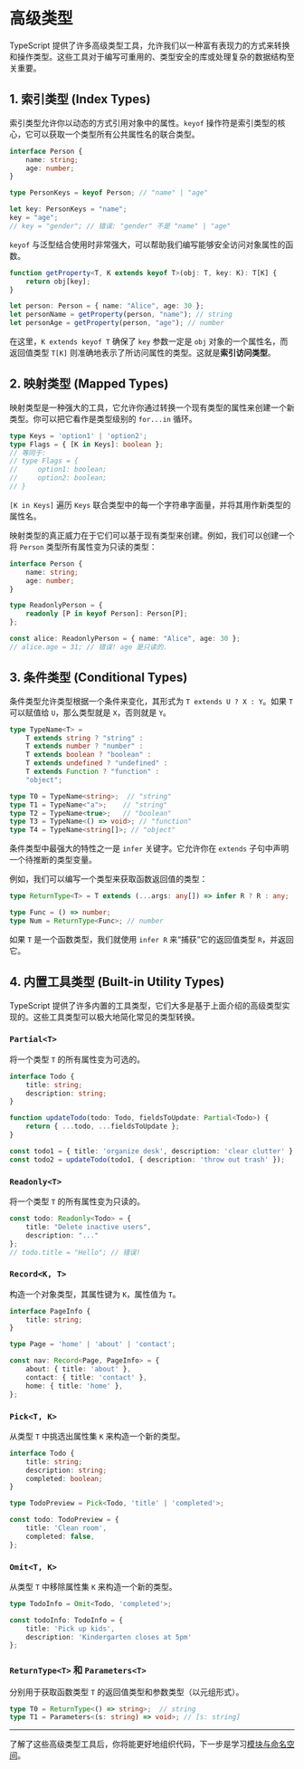 # 高级类型

TypeScript 提供了许多高级类型工具，允许我们以一种富有表现力的方式来转换和操作类型。这些工具对于编写可重用的、类型安全的库或处理复杂的数据结构至关重要。

## 1. 索引类型 (Index Types)

索引类型允许你以动态的方式引用对象中的属性。`keyof` 操作符是索引类型的核心，它可以获取一个类型所有公共属性名的联合类型。

```typescript
interface Person {
    name: string;
    age: number;
}

type PersonKeys = keyof Person; // "name" | "age"

let key: PersonKeys = "name";
key = "age";
// key = "gender"; // 错误: "gender" 不是 "name" | "age"
```
`keyof` 与泛型结合使用时非常强大，可以帮助我们编写能够安全访问对象属性的函数。

```typescript
function getProperty<T, K extends keyof T>(obj: T, key: K): T[K] {
    return obj[key];
}

let person: Person = { name: "Alice", age: 30 };
let personName = getProperty(person, "name"); // string
let personAge = getProperty(person, "age"); // number
```
在这里，`K extends keyof T` 确保了 `key` 参数一定是 `obj` 对象的一个属性名，而返回值类型 `T[K]` 则准确地表示了所访问属性的类型。这就是**索引访问类型**。

## 2. 映射类型 (Mapped Types)

映射类型是一种强大的工具，它允许你通过转换一个现有类型的属性来创建一个新类型。你可以把它看作是类型级别的 `for...in` 循环。

```typescript
type Keys = 'option1' | 'option2';
type Flags = { [K in Keys]: boolean };
// 等同于:
// type Flags = {
//     option1: boolean;
//     option2: boolean;
// }
```
`[K in Keys]` 遍历 `Keys` 联合类型中的每一个字符串字面量，并将其用作新类型的属性名。

映射类型的真正威力在于它们可以基于现有类型来创建。例如，我们可以创建一个将 `Person` 类型所有属性变为只读的类型：

```typescript
interface Person {
    name: string;
    age: number;
}

type ReadonlyPerson = {
    readonly [P in keyof Person]: Person[P];
};

const alice: ReadonlyPerson = { name: "Alice", age: 30 };
// alice.age = 31; // 错误! age 是只读的.
```

## 3. 条件类型 (Conditional Types)

条件类型允许类型根据一个条件来变化，其形式为 `T extends U ? X : Y`。如果 `T` 可以赋值给 `U`，那么类型就是 `X`，否则就是 `Y`。

```typescript
type TypeName<T> =
    T extends string ? "string" :
    T extends number ? "number" :
    T extends boolean ? "boolean" :
    T extends undefined ? "undefined" :
    T extends Function ? "function" :
    "object";

type T0 = TypeName<string>;  // "string"
type T1 = TypeName<"a">;    // "string"
type T2 = TypeName<true>;   // "boolean"
type T3 = TypeName<() => void>; // "function"
type T4 = TypeName<string[]>; // "object"
```

条件类型中最强大的特性之一是 `infer` 关键字。它允许你在 `extends` 子句中声明一个待推断的类型变量。

例如，我们可以编写一个类型来获取函数返回值的类型：
```typescript
type ReturnType<T> = T extends (...args: any[]) => infer R ? R : any;

type Func = () => number;
type Num = ReturnType<Func>; // number
```
如果 `T` 是一个函数类型，我们就使用 `infer R` 来“捕获”它的返回值类型 `R`，并返回它。

## 4. 内置工具类型 (Built-in Utility Types)

TypeScript 提供了许多内置的工具类型，它们大多是基于上面介绍的高级类型实现的。这些工具类型可以极大地简化常见的类型转换。

### `Partial<T>`
将一个类型 `T` 的所有属性变为可选的。
```typescript
interface Todo {
    title: string;
    description: string;
}

function updateTodo(todo: Todo, fieldsToUpdate: Partial<Todo>) {
    return { ...todo, ...fieldsToUpdate };
}

const todo1 = { title: 'organize desk', description: 'clear clutter' };
const todo2 = updateTodo(todo1, { description: 'throw out trash' });
```

### `Readonly<T>`
将一个类型 `T` 的所有属性变为只读的。
```typescript
const todo: Readonly<Todo> = {
    title: "Delete inactive users",
    description: "..."
};
// todo.title = "Hello"; // 错误!
```

### `Record<K, T>`
构造一个对象类型，其属性键为 `K`，属性值为 `T`。
```typescript
interface PageInfo {
    title: string;
}

type Page = 'home' | 'about' | 'contact';

const nav: Record<Page, PageInfo> = {
    about: { title: 'about' },
    contact: { title: 'contact' },
    home: { title: 'home' },
};
```

### `Pick<T, K>`
从类型 `T` 中挑选出属性集 `K` 来构造一个新的类型。
```typescript
interface Todo {
    title: string;
    description: string;
    completed: boolean;
}

type TodoPreview = Pick<Todo, 'title' | 'completed'>;

const todo: TodoPreview = {
    title: 'Clean room',
    completed: false,
};
```

### `Omit<T, K>`
从类型 `T` 中移除属性集 `K` 来构造一个新的类型。
```typescript
type TodoInfo = Omit<Todo, 'completed'>;

const todoInfo: TodoInfo = {
    title: 'Pick up kids',
    description: 'Kindergarten closes at 5pm'
};
```

### `ReturnType<T>` 和 `Parameters<T>`
分别用于获取函数类型 `T` 的返回值类型和参数类型（以元组形式）。

```typescript
type T0 = ReturnType<() => string>;  // string
type T1 = Parameters<(s: string) => void>; // [s: string]
```

---

了解了这些高级类型工具后，你将能更好地组织代码，下一步是学习[模块与命名空间](modules-namespaces.md)。
